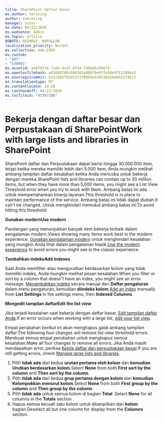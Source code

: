 ```yaml
---
title: SharePoint daftar besar
ms.author: toresing
author: tomresing
manager: scotv
ms.date: 04/21/2020
ms.audience: Admin
ms.topic: article
ROBOTS: NOINDEX, NOFOLLOW
localization_priority: Normal
ms.collection: Adm_O365
ms.custom:
- "407"
- "530001"
ms.assetid: ee07bf74-7aeb-4c47-8f5d-f496d6c09d79
ms.openlocfilehash: e85686788c60d365a00970e9ffe58e97512894a3
ms.sourcegitcommit: 631cbb5f03e5371f0995e976536d24e9d13746c3
ms.translationtype: MT
ms.contentlocale: id-ID
ms.lasthandoff: 04/22/2020
ms.locfileid: "43767288"
---
```

# <a name="work-with-large-lists-and-libraries-in-sharepoint"></a><span data-ttu-id="9a780-102">Bekerja dengan daftar besar dan Perpustakaan di SharePoint</span><span class="sxs-lookup"><span data-stu-id="9a780-102">Work with large lists and libraries in SharePoint</span></span>

<span data-ttu-id="9a780-103">SharePoint daftar dan Perpustakaan dapat berisi hingga 30.000.000 item, tetapi ketika mereka memiliki lebih dari 5.000 item, Anda mungkin melihat ambang tampilan daftar kesalahan ketika Anda mencoba untuk bekerja dengan mereka.</span><span class="sxs-lookup"><span data-stu-id="9a780-103">SharePoint lists and libraries can contain up to 30 million items, but when they have more than 5,000 items, you might see a List View Threshold error when you try to work with them.</span></span> <span data-ttu-id="9a780-104">Ambang batas ini ada untuk mempertahankan kinerja layanan.</span><span class="sxs-lookup"><span data-stu-id="9a780-104">This threshold is in place to maintain performance of the service.</span></span> <span data-ttu-id="9a780-105">Ambang batas ini tidak dapat diubah.</span><span class="sxs-lookup"><span data-stu-id="9a780-105">It can't be changed.</span></span> <span data-ttu-id="9a780-106">Untuk menghindari memukul ambang batas ini:</span><span class="sxs-lookup"><span data-stu-id="9a780-106">To avoid hitting this threshold:</span></span>

<span data-ttu-id="9a780-107">**Gunakan modern**</span><span class="sxs-lookup"><span data-stu-id="9a780-107">**Use modern**</span></span>

<span data-ttu-id="9a780-108">Pandangan yang menunjukkan banyak item bekerja terbaik dalam pengalaman modern.</span><span class="sxs-lookup"><span data-stu-id="9a780-108">Views showing many items work best in the modern experience.</span></span> <span data-ttu-id="9a780-109">[Gunakan pengalaman modern](https://support.office.com/article/66dac24b-4177-4775-bf50-3d267318caa9) untuk menghindari kesalahan yang mungkin Anda lihat dalam pengalaman klasik.</span><span class="sxs-lookup"><span data-stu-id="9a780-109">[Use the modern experience](https://support.office.com/article/66dac24b-4177-4775-bf50-3d267318caa9) to avoid errors you might see in the classic experience.</span></span>

<span data-ttu-id="9a780-110">**Tambahkan indeks**</span><span class="sxs-lookup"><span data-stu-id="9a780-110">**Add indexes**</span></span>

<span data-ttu-id="9a780-111">Saat Anda memfilter atau mengurutkan berdasarkan kolom yang tidak memiliki indeks, Anda mungkin melihat pesan kesalahan.</span><span class="sxs-lookup"><span data-stu-id="9a780-111">When you filter or sort by a column that doesn't have an index, you might see an error message.</span></span> <span data-ttu-id="9a780-112">[Menambahkan indeks](https://support.office.com/article/f3f00554-b7dc-44d1-a2ed-d477eac463b0) secara manual dari **Daftar pengaturan** dalam menu pengaturan, kemudian **diindeks kolom**.</span><span class="sxs-lookup"><span data-stu-id="9a780-112">[Add an index](https://support.office.com/article/f3f00554-b7dc-44d1-a2ed-d477eac463b0) manually from **List Settings** in the settings menu, then **Indexed Columns**.</span></span>

<span data-ttu-id="9a780-113">**Mengedit tampilan daftar**</span><span class="sxs-lookup"><span data-stu-id="9a780-113">**Edit the list view**</span></span>

<span data-ttu-id="9a780-114">Jika terjadi kesalahan saat bekerja dengan daftar besar, [Edit tampilan daftar Anda](https://support.office.com/article/15916903-e79a-423f-b4e2-02d37e1ff372).</span><span class="sxs-lookup"><span data-stu-id="9a780-114">If an error occurs when working with a large list, [edit your list view](https://support.office.com/article/15916903-e79a-423f-b4e2-02d37e1ff372).</span></span>

<span data-ttu-id="9a780-115">Empat perubahan berikut ini akan menghapus galat ambang tampilan daftar.</span><span class="sxs-lookup"><span data-stu-id="9a780-115">The following four changes will remove list view threshold errors.</span></span> <span data-ttu-id="9a780-116">Membuat semua empat perubahan untuk menghapus semua kesalahan.</span><span class="sxs-lookup"><span data-stu-id="9a780-116">Make all four changes to remove all errors.</span></span> <span data-ttu-id="9a780-117">Jika Anda masih mendapatkan error, periksa [Kelola daftar dan perpustakaan besar](https://support.office.com/article/B8588DAE-9387-48C2-9248-C24122F07C59).</span><span class="sxs-lookup"><span data-stu-id="9a780-117">If you are still getting errors, check [Manage large lists and libraries](https://support.office.com/article/B8588DAE-9387-48C2-9248-C24122F07C59).</span></span>

1. <span data-ttu-id="9a780-118">Pilih **tidak ada** dari kedua **urutan pertama oleh kolom** dan **kemudian Urutkan berdasarkan kolom**.</span><span class="sxs-lookup"><span data-stu-id="9a780-118">Select **None** from both **First sort by the column** and **Then sort by the column**.</span></span>
2. <span data-ttu-id="9a780-119">Pilih **tidak ada** dari kedua **grup pertama dengan kolom** dan **kemudian Kelompokkan menurut kolom**.</span><span class="sxs-lookup"><span data-stu-id="9a780-119">Select **None** from both **First group by the column** and **Then group by the column**.</span></span>
3. <span data-ttu-id="9a780-120">Pilih **tidak ada** untuk semua kolom di bagian **Total** .</span><span class="sxs-lookup"><span data-stu-id="9a780-120">Select **None** for all columns in the **Totals** section.</span></span>
4. <span data-ttu-id="9a780-121">Hapus semua kecuali satu kolom untuk ditampilkan dari **kolom** bagian.</span><span class="sxs-lookup"><span data-stu-id="9a780-121">Deselect all but one column for display from the **Columns** section.</span></span>

